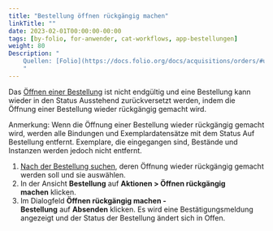 ```yaml
---
title: "Bestellung öffnen rückgängig machen"
linkTitle: ""
date: 2023-02-01T00:00:00-00:00
tags: [by-folio, for-anwender, cat-workflows, app-bestellungen]
weight: 80
Description: "
    Quellen: [Folio](https://docs.folio.org/docs/acquisitions/orders/#unopening-an-order) & [GBV](https://info.gbv.de/pages/viewpage.action?pageId=851017754)
    "
---
```


Das [Öffnen einer Bestellung](https://info.gbv.de/pages/viewpage.action?pageId=851017752) ist nicht endgültig und eine Bestellung kann wieder in den Status Ausstehend zurückversetzt werden, indem die Öffnung einer Bestellung wieder rückgängig gemacht wird.

Anmerkung: Wenn die Öffnung einer Bestellung wieder rückgängig gemacht wird, werden alle Bindungen und Exemplardatensätze mit dem Status Auf Bestellung entfernt. Exemplare, die eingegangen sind, Bestände und Instanzen werden jedoch nicht entfernt.

1.  [Nach der Bestellung suchen](https://info.gbv.de/display/FOLIOGBVEXTERN/Folio%3A+Bestellungen+suchen+und+exportieren), deren Öffnung wieder rückgängig gemacht werden soll und sie auswählen.
2.  In der Ansicht **Bestellung** auf **Aktionen > Öffnen rückgängig machen** klicken.
3.  Im Dialogfeld **Öffnen rückgängig machen - Bestellung** auf **Absenden** klicken. Es wird eine Bestätigungsmeldung angezeigt und der Status der Bestellung ändert sich in Offen.
